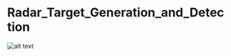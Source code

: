 # Radar_Target_Generation_and_Detection

![alt text](https://github.com/vini-cc/Sensor_Fusion_Nanodegree/tree/master/Radar_Target_Generation_and_Detection/img/part1.png)
